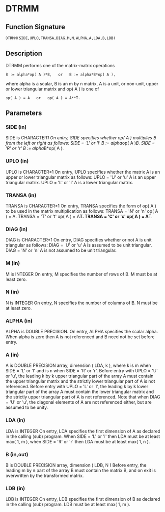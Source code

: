 # DTRMM

## Function Signature

```fortran
DTRMM(SIDE,UPLO,TRANSA,DIAG,M,N,ALPHA,A,LDA,B,LDB)
```

## Description


 DTRMM  performs one of the matrix-matrix operations

    B := alpha*op( A )*B,   or   B := alpha*B*op( A ),

 where  alpha  is a scalar,  B  is an m by n matrix,  A  is a unit, or
 non-unit,  upper or lower triangular matrix  and  op( A )  is one  of

    op( A ) = A   or   op( A ) = A**T.

## Parameters

### SIDE (in)

SIDE is CHARACTER*1 On entry, SIDE specifies whether op( A ) multiplies B from the left or right as follows: SIDE = 'L' or 'l' B := alpha*op( A )*B. SIDE = 'R' or 'r' B := alpha*B*op( A ).

### UPLO (in)

UPLO is CHARACTER*1 On entry, UPLO specifies whether the matrix A is an upper or lower triangular matrix as follows: UPLO = 'U' or 'u' A is an upper triangular matrix. UPLO = 'L' or 'l' A is a lower triangular matrix.

### TRANSA (in)

TRANSA is CHARACTER*1 On entry, TRANSA specifies the form of op( A ) to be used in the matrix multiplication as follows: TRANSA = 'N' or 'n' op( A ) = A. TRANSA = 'T' or 't' op( A ) = A**T. TRANSA = 'C' or 'c' op( A ) = A**T.

### DIAG (in)

DIAG is CHARACTER*1 On entry, DIAG specifies whether or not A is unit triangular as follows: DIAG = 'U' or 'u' A is assumed to be unit triangular. DIAG = 'N' or 'n' A is not assumed to be unit triangular.

### M (in)

M is INTEGER On entry, M specifies the number of rows of B. M must be at least zero.

### N (in)

N is INTEGER On entry, N specifies the number of columns of B. N must be at least zero.

### ALPHA (in)

ALPHA is DOUBLE PRECISION. On entry, ALPHA specifies the scalar alpha. When alpha is zero then A is not referenced and B need not be set before entry.

### A (in)

A is DOUBLE PRECISION array, dimension ( LDA, k ), where k is m when SIDE = 'L' or 'l' and is n when SIDE = 'R' or 'r'. Before entry with UPLO = 'U' or 'u', the leading k by k upper triangular part of the array A must contain the upper triangular matrix and the strictly lower triangular part of A is not referenced. Before entry with UPLO = 'L' or 'l', the leading k by k lower triangular part of the array A must contain the lower triangular matrix and the strictly upper triangular part of A is not referenced. Note that when DIAG = 'U' or 'u', the diagonal elements of A are not referenced either, but are assumed to be unity.

### LDA (in)

LDA is INTEGER On entry, LDA specifies the first dimension of A as declared in the calling (sub) program. When SIDE = 'L' or 'l' then LDA must be at least max( 1, m ), when SIDE = 'R' or 'r' then LDA must be at least max( 1, n ).

### B (in,out)

B is DOUBLE PRECISION array, dimension ( LDB, N ) Before entry, the leading m by n part of the array B must contain the matrix B, and on exit is overwritten by the transformed matrix.

### LDB (in)

LDB is INTEGER On entry, LDB specifies the first dimension of B as declared in the calling (sub) program. LDB must be at least max( 1, m ).

